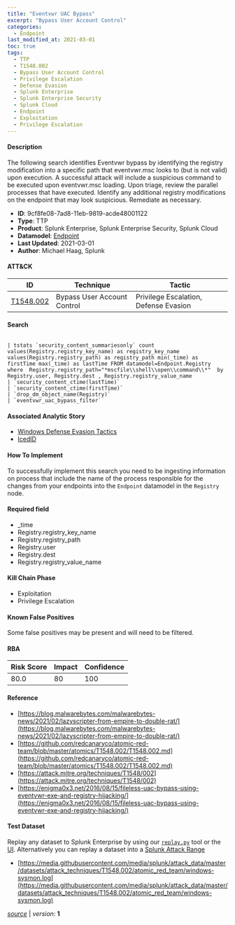 ```yaml
---
title: "Eventvwr UAC Bypass"
excerpt: "Bypass User Account Control"
categories:
  - Endpoint
last_modified_at: 2021-03-01
toc: true
tags:
  - TTP
  - T1548.002
  - Bypass User Account Control
  - Privilege Escalation
  - Defense Evasion
  - Splunk Enterprise
  - Splunk Enterprise Security
  - Splunk Cloud
  - Endpoint
  - Exploitation
  - Privilege Escalation
---
```




#### Description

The following search identifies Eventvwr bypass by identifying the registry modification into a specific path that eventvwr.msc looks to (but is not valid) upon execution. A successful attack will include a suspicious command to be executed upon eventvwr.msc loading. Upon triage, review the parallel processes that have executed. Identify any additional registry modifications on the endpoint that may look suspicious. Remediate as necessary.

- **ID**: 9cf8fe08-7ad8-11eb-9819-acde48001122
- **Type**: TTP
- **Product**: Splunk Enterprise, Splunk Enterprise Security, Splunk Cloud
- **Datamodel**: [Endpoint](https://docs.splunk.com/Documentation/CIM/latest/User/Endpoint)
- **Last Updated**: 2021-03-01
- **Author**: Michael Haag, Splunk


#### ATT&CK

| ID          | Technique   | Tactic       |
| ----------- | ----------- |--------------|
| [T1548.002](https://attack.mitre.org/techniques/T1548/002/) | Bypass User Account Control | Privilege Escalation, Defense Evasion |


#### Search

```

| tstats `security_content_summariesonly` count values(Registry.registry_key_name) as registry_key_name values(Registry.registry_path) as registry_path min(_time) as firstTime max(_time) as lastTime FROM datamodel=Endpoint.Registry where  Registry.registry_path="*mscfile\\shell\\open\\command\\*"  by Registry.user, Registry.dest , Registry.registry_value_name
| `security_content_ctime(lastTime)` 
| `security_content_ctime(firstTime)` 
| `drop_dm_object_name(Registry)` 
| `eventvwr_uac_bypass_filter`
```

#### Associated Analytic Story
* [Windows Defense Evasion Tactics](/stories/windows_defense_evasion_tactics)
* [IcedID](/stories/icedid)


#### How To Implement
To successfully implement this search you need to be ingesting information on process that include the name of the process responsible for the changes from your endpoints into the `Endpoint` datamodel in the `Registry` node.

#### Required field
* _time
* Registry.registry_key_name
* Registry.registry_path
* Registry.user
* Registry.dest
* Registry.registry_value_name


#### Kill Chain Phase
* Exploitation
* Privilege Escalation


#### Known False Positives
Some false positives may be present and will need to be filtered.



#### RBA

| Risk Score  | Impact      | Confidence   |
| ----------- | ----------- |--------------|
| 80.0 | 80 | 100 |



#### Reference

* [https://blog.malwarebytes.com/malwarebytes-news/2021/02/lazyscripter-from-empire-to-double-rat/](https://blog.malwarebytes.com/malwarebytes-news/2021/02/lazyscripter-from-empire-to-double-rat/)
* [https://github.com/redcanaryco/atomic-red-team/blob/master/atomics/T1548.002/T1548.002.md](https://github.com/redcanaryco/atomic-red-team/blob/master/atomics/T1548.002/T1548.002.md)
* [https://attack.mitre.org/techniques/T1548/002](https://attack.mitre.org/techniques/T1548/002)
* [https://enigma0x3.net/2016/08/15/fileless-uac-bypass-using-eventvwr-exe-and-registry-hijacking/](https://enigma0x3.net/2016/08/15/fileless-uac-bypass-using-eventvwr-exe-and-registry-hijacking/)



#### Test Dataset
Replay any dataset to Splunk Enterprise by using our [`replay.py`](https://github.com/splunk/attack_data#using-replaypy) tool or the [UI](https://github.com/splunk/attack_data#using-ui).
Alternatively you can replay a dataset into a [Splunk Attack Range](https://github.com/splunk/attack_range#replay-dumps-into-attack-range-splunk-server)

* [https://media.githubusercontent.com/media/splunk/attack_data/master/datasets/attack_techniques/T1548.002/atomic_red_team/windows-sysmon.log](https://media.githubusercontent.com/media/splunk/attack_data/master/datasets/attack_techniques/T1548.002/atomic_red_team/windows-sysmon.log)



[*source*](https://github.com/splunk/security_content/tree/develop/detections/endpoint/eventvwr_uac_bypass.yml) \| *version*: **1**
